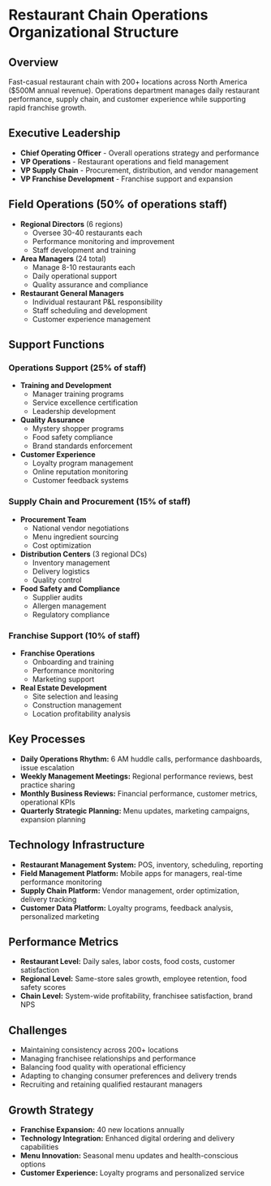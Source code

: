 # Restaurant Chain Operations Organizational Structure

## Overview
Fast-casual restaurant chain with 200+ locations across North America ($500M annual revenue). Operations department manages daily restaurant performance, supply chain, and customer experience while supporting rapid franchise growth.

## Executive Leadership
- **Chief Operating Officer** - Overall operations strategy and performance
- **VP Operations** - Restaurant operations and field management
- **VP Supply Chain** - Procurement, distribution, and vendor management
- **VP Franchise Development** - Franchise support and expansion

## Field Operations (50% of operations staff)
- **Regional Directors** (6 regions)
  - Oversee 30-40 restaurants each
  - Performance monitoring and improvement
  - Staff development and training
- **Area Managers** (24 total)
  - Manage 8-10 restaurants each
  - Daily operational support
  - Quality assurance and compliance
- **Restaurant General Managers**
  - Individual restaurant P&L responsibility
  - Staff scheduling and development
  - Customer experience management

## Support Functions

### Operations Support (25% of staff)
- **Training and Development**
  - Manager training programs
  - Service excellence certification
  - Leadership development
- **Quality Assurance**
  - Mystery shopper programs
  - Food safety compliance
  - Brand standards enforcement
- **Customer Experience**
  - Loyalty program management
  - Online reputation monitoring
  - Customer feedback systems

### Supply Chain and Procurement (15% of staff)
- **Procurement Team**
  - National vendor negotiations
  - Menu ingredient sourcing
  - Cost optimization
- **Distribution Centers** (3 regional DCs)
  - Inventory management
  - Delivery logistics
  - Quality control
- **Food Safety and Compliance**
  - Supplier audits
  - Allergen management
  - Regulatory compliance

### Franchise Support (10% of staff)
- **Franchise Operations**
  - Onboarding and training
  - Performance monitoring
  - Marketing support
- **Real Estate Development**
  - Site selection and leasing
  - Construction management
  - Location profitability analysis

## Key Processes
- **Daily Operations Rhythm:** 6 AM huddle calls, performance dashboards, issue escalation
- **Weekly Management Meetings:** Regional performance reviews, best practice sharing
- **Monthly Business Reviews:** Financial performance, customer metrics, operational KPIs
- **Quarterly Strategic Planning:** Menu updates, marketing campaigns, expansion planning

## Technology Infrastructure
- **Restaurant Management System:** POS, inventory, scheduling, reporting
- **Field Management Platform:** Mobile apps for managers, real-time performance monitoring
- **Supply Chain Platform:** Vendor management, order optimization, delivery tracking
- **Customer Data Platform:** Loyalty programs, feedback analysis, personalized marketing

## Performance Metrics
- **Restaurant Level:** Daily sales, labor costs, food costs, customer satisfaction
- **Regional Level:** Same-store sales growth, employee retention, food safety scores
- **Chain Level:** System-wide profitability, franchisee satisfaction, brand NPS

## Challenges
- Maintaining consistency across 200+ locations
- Managing franchisee relationships and performance
- Balancing food quality with operational efficiency
- Adapting to changing consumer preferences and delivery trends
- Recruiting and retaining qualified restaurant managers

## Growth Strategy
- **Franchise Expansion:** 40 new locations annually
- **Technology Integration:** Enhanced digital ordering and delivery capabilities
- **Menu Innovation:** Seasonal menu updates and health-conscious options
- **Customer Experience:** Loyalty programs and personalized service